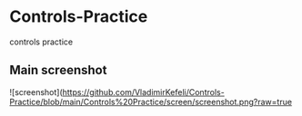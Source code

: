 # Controls-Practice
controls practice

## Main screenshot
![screenshot](https://github.com/VladimirKefeli/Controls-Practice/blob/main/Controls%20Practice/screen/screenshot.png?raw=true
